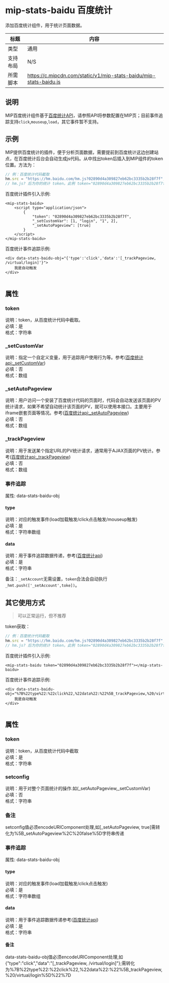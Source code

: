 # mip-stats-baidu 百度统计

添加百度统计组件，用于统计页面数据。

标题|内容
----|----
类型| 通用
支持布局|N/S
所需脚本|https://c.mipcdn.com/static/v1/mip-stats-baidu/mip-stats-baidu.js

## 说明

MIP百度统计组件基于[百度统计API](http://tongji.baidu.com/open/api/more)，请参照API将参数配置在MIP页；目前事件追踪支持`click`,`mouseup`,`load`，其它事件暂不支持。

## 示例

MIP提供百度统计的插件，便于分析页面数据，需要提前到百度统计这边创建站点，在百度统计后台会自动生成js代码。从中找出token后插入到MIP组件的token
位置。方法为：

``` javascript
// 例：百度统计代码截取
hm.src = "https://hm.baidu.com/hm.js?02890d4a309827eb62bc3335b2b28f7f";
// hm.js? 后为你的统计 token。此例 token="02890d4a309827eb62bc3335b2b28f7f"
```

百度统计插件引入示例:

```
<mip-stats-baidu>
    <script type="application/json">
        {
            "token": "02890d4a309827eb62bc3335b2b28f7f",
            "_setCustomVar": [1, "login", "1", 2],
            "_setAutoPageview": [true]
        }
    </script>
</mip-stats-baidu>

```

百度统计事件追踪示例:

```
<div data-stats-baidu-obj="{'type':'click','data':'[_trackPageview, /virtual/login]'}">
    我是自动触发
</div>
 
```

## 属性

### token

说明：token，从百度统计代码中截取。  
必填：是  
格式：字符串  

### _setCustomVar

说明：指定一个自定义变量，用于追踪用户使用行为等。参考([百度统计api:_setCustomVar](http://tongji.baidu.com/open/api/more?p=ref_setCustomVar))  
必填：否  
格式：数组  

### _setAutoPageview

说明：用户访问一个安装了百度统计代码的页面时，代码会自动发送该页面的PV统计请求，如果不希望自动统计该页面的PV，就可以使用本接口。主要用于iframe嵌套页面等情况。参考([百度统计api:_setAutoPageview](http://tongji.baidu.com/open/api/more?p=ref_setAutoPageview))  
必填：否  
格式：数组  

### _trackPageview

说明：用于发送某个指定URL的PV统计请求，通常用于AJAX页面的PV统计。参考([百度统计api:_trackPageview](http://tongji.baidu.com/open/api/more?p=ref_trackPageview))  
必填：否  
格式：数组

### 事件追踪

属性: data-stats-baidu-obj

#### type

说明：对应的触发事件(load加载触发/click点击触发/mouseup触发)  
必填：是  
格式：字符串数组  

#### data

说明：用于事件追踪数据传递，参考([百度统计api](http://tongji.baidu.com/open/api/))  
必填：是  
格式：字符串

备注：`_setAccount`无需设置，`token`合法会自动执行`_hmt.push(['_setAccount',toke])`。


## 其它使用方式

> 可以正常运行，但不推荐

token获取：

``` javascript
// 例：百度统计代码截取
hm.src = "https://hm.baidu.com/hm.js?02890d4a309827eb62bc3335b2b28f7f";
// hm.js? 后为你的统计 token。此例 token="02890d4a309827eb62bc3335b2b28f7f"
```


百度统计插件引入示例:

```
<mip-stats-baidu token="02890d4a309827eb62bc3335b2b28f7f"></mip-stats-baidu>

```

百度统计事件追踪示例:

```
<div data-stats-baidu-obj="%7B%22type%22:%22click%22,%22data%22:%22%5B_trackPageview,%20/virtual/login%5D%22%7D">
    我是自动触发
</div>
 
```

## 属性

### token

说明：token，从百度统计代码中截取  
必填：是  
格式：字符串


### setconfig

说明：用于对整个页面统计的操作.如(_setAutoPageview,_setCustomVar)  
必填：否  
格式：字符串

### 备注

setconfig值必须encodeURIComponent处理,如[_setAutoPageview, true]需转化为%5B_setAutoPageview%2C%20false%5D字符串传递

### 事件追踪

属性: data-stats-baidu-obj

#### type

说明：对应的触发事件(load加载触发/click点击触发)  
必填：是  
格式：字符串数组


#### data

说明：用于事件追踪数据传递参考([百度统计api](http://tongji.baidu.com/open/api/))  
必填：是  
格式：字符串

#### 备注

data-stats-baidu-obj值必须encodeURIComponent处理,如{"type":"click","data":"[_trackPageview, /virtual/login]"};需转化为%7B%22type%22:%22click%22,%22data%22:%22%5B_trackPageview,%20/virtual/login%5D%22%7D

